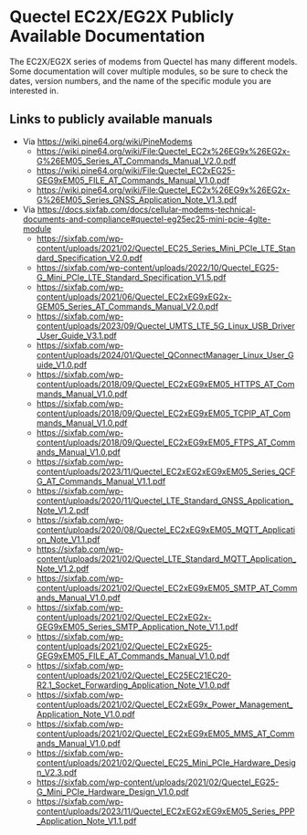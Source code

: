 # Quectel EC2X/EG2X Publicly Available Documentation

The EC2X/EG2X series of modems from Quectel has many different models. Some documentation will cover multiple modules, so be sure to check the dates, version numbers, and the name of the specific module you are interested in.

## Links to publicly available manuals

* Via <https://wiki.pine64.org/wiki/PineModems>
  * <https://wiki.pine64.org/wiki/File:Quectel_EC2x%26EG9x%26EG2x-G%26EM05_Series_AT_Commands_Manual_V2.0.pdf>
  * <https://wiki.pine64.org/wiki/File:Quectel_EC2xEG25-GEG9xEM05_FILE_AT_Commands_Manual_V1.0.pdf>
  * <https://wiki.pine64.org/wiki/File:Quectel_EC2x%26EG9x%26EG2x-G%26EM05_Series_GNSS_Application_Note_V1.3.pdf>
* Via <https://docs.sixfab.com/docs/cellular-modems-technical-documents-and-compliance#quectel-eg25ec25-mini-pcie-4glte-module>
  * <https://sixfab.com/wp-content/uploads/2021/02/Quectel_EC25_Series_Mini_PCIe_LTE_Standard_Specification_V2.0.pdf>
  * <https://sixfab.com/wp-content/uploads/2022/10/Quectel_EG25-G_Mini_PCIe_LTE_Standard_Specification_V1.5.pdf>
  * <https://sixfab.com/wp-content/uploads/2021/06/Quectel_EC2xEG9xEG2x-GEM05_Series_AT_Commands_Manual_V2.0.pdf>
  * <https://sixfab.com/wp-content/uploads/2023/09/Quectel_UMTS_LTE_5G_Linux_USB_Driver_User_Guide_V3.1.pdf>
  * <https://sixfab.com/wp-content/uploads/2024/01/Quectel_QConnectManager_Linux_User_Guide_V1.0.pdf>
  * <https://sixfab.com/wp-content/uploads/2018/09/Quectel_EC2xEG9xEM05_HTTPS_AT_Commands_Manual_V1.0.pdf>
  * <https://sixfab.com/wp-content/uploads/2018/09/Quectel_EC2xEG9xEM05_TCPIP_AT_Commands_Manual_V1.0.pdf>
  * <https://sixfab.com/wp-content/uploads/2018/09/Quectel_EC2xEG9xEM05_FTPS_AT_Commands_Manual_V1.0.pdf>
  * <https://sixfab.com/wp-content/uploads/2023/11/Quectel_EC2xEG2xEG9xEM05_Series_QCFG_AT_Commands_Manual_V1.1.pdf>
  * <https://sixfab.com/wp-content/uploads/2020/11/Quectel_LTE_Standard_GNSS_Application_Note_V1.2.pdf>
  * <https://sixfab.com/wp-content/uploads/2020/08/Quectel_EC2xEG9xEM05_MQTT_Application_Note_V1.1.pdf>
  * <https://sixfab.com/wp-content/uploads/2021/02/Quectel_LTE_Standard_MQTT_Application_Note_V1.2.pdf>
  * <https://sixfab.com/wp-content/uploads/2021/02/Quectel_EC2xEG9xEM05_SMTP_AT_Commands_Manual_V1.0.pdf>
  * <https://sixfab.com/wp-content/uploads/2021/02/Quectel_EC2xEG2x-GEG9xEM05_Series_SMTP_Application_Note_V1.1.pdf>
  * <https://sixfab.com/wp-content/uploads/2021/02/Quectel_EC2xEG25-GEG9xEM05_FILE_AT_Commands_Manual_V1.0.pdf>
  * <https://sixfab.com/wp-content/uploads/2021/02/Quectel_EC25EC21EC20-R2.1_Socket_Forwarding_Application_Note_V1.0.pdf>
  * <https://sixfab.com/wp-content/uploads/2021/02/Quectel_EC2xEG9x_Power_Management_Application_Note_V1.0.pdf>
  * <https://sixfab.com/wp-content/uploads/2021/02/Quectel_EC2xEG9xEM05_MMS_AT_Commands_Manual_V1.0.pdf>
  * <https://sixfab.com/wp-content/uploads/2021/02/Quectel_EC25_Mini_PCIe_Hardware_Design_V2.3.pdf>
  * <https://sixfab.com/wp-content/uploads/2021/02/Quectel_EG25-G_Mini_PCIe_Hardware_Design_V1.0.pdf>
  * <https://sixfab.com/wp-content/uploads/2023/11/Quectel_EC2xEG2xEG9xEM05_Series_PPP_Application_Note_V1.1.pdf>
